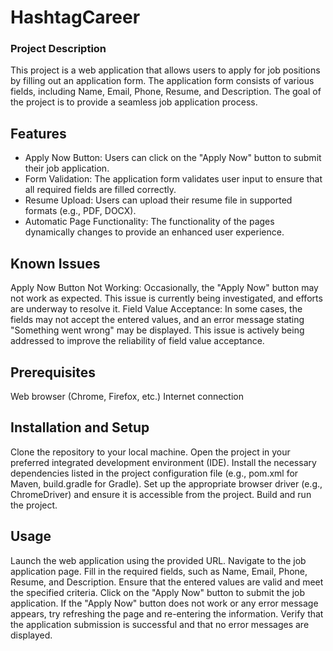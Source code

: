# HashtagCareer

### Project Description 
  This project is a web application that allows users to apply for job positions by filling out an application form.
  The application form consists of various fields, including Name, Email, Phone, Resume, and Description. 
  The goal of the project is to provide a seamless job application process.

## Features
- Apply Now Button: Users can click on the "Apply Now" button to submit their job application.
- Form Validation: The application form validates user input to ensure that all required fields are filled correctly.
- Resume Upload: Users can upload their resume file in supported formats (e.g., PDF, DOCX).
- Automatic Page Functionality: The functionality of the pages dynamically changes to provide an enhanced user experience.

## Known Issues
  Apply Now Button Not Working: Occasionally, the "Apply Now" button may not work as expected.
  This issue is currently being investigated, and efforts are underway to resolve it.
  Field Value Acceptance: In some cases, the fields may not accept the entered values, and an error message stating "Something went wrong" may be displayed. 
  This issue is actively being addressed to improve the reliability of field value acceptance.

## Prerequisites
  Web browser (Chrome, Firefox, etc.)
  Internet connection

## Installation and Setup
  Clone the repository to your local machine.
  Open the project in your preferred integrated development environment (IDE).
  Install the necessary dependencies listed in the project configuration file (e.g., pom.xml for Maven, build.gradle for Gradle).
  Set up the appropriate browser driver (e.g., ChromeDriver) and ensure it is accessible from the project.
  Build and run the project.

## Usage
  Launch the web application using the provided URL.
  Navigate to the job application page.
  Fill in the required fields, such as Name, Email, Phone, Resume, and Description.
  Ensure that the entered values are valid and meet the specified criteria.
  Click on the "Apply Now" button to submit the job application.
  If the "Apply Now" button does not work or any error message appears, try refreshing the page and re-entering the information.
  Verify that the application submission is successful and that no error messages are displayed.
